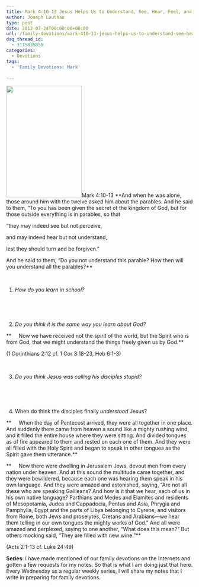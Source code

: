 ```yaml
---
title: Mark 4:10-13 Jesus Helps Us to Understand, See, Hear, Feel, and Know God
author: Joseph Louthan
type: post
date: 2012-07-24T00:00:00+00:00
url: /family-devotions/mark-410-13-jesus-helps-us-to-understand-see-hear-feel-and-know-god/
dsq_thread_id:
  - 3115835850
categories:
  - Devotions
tags:
  - 'Family Devotions: Mark'

---
```

[<img class="alignright size-medium wp-image-979" title="dis" alt="" src="https://i1.wp.com/theologic.us/wp-content/uploads/2012/10/dis.jpg?resize=204%2C300" width="204" height="300" srcset="https://i1.wp.com/theologic.us/wp-content/uploads/2012/10/dis.jpg?resize=204%2C300 204w, https://i1.wp.com/theologic.us/wp-content/uploads/2012/10/dis.jpg?w=220 220w" sizes="(max-width: 204px) 100vw, 204px" data-recalc-dims="1" />][1]Mark 4:10-13 **And when he was alone, those around him with the twelve asked him about the parables. And he said to them, “To you has been given the secret of the kingdom of God, but for those outside everything is in parables, so that
  
“they may indeed see but not perceive,
  
and may indeed hear but not understand,
  
lest they should turn and be forgiven.”
  
And he said to them, “Do you not understand this parable? How then will you understand all the parables?**

&nbsp;

1. _How do you learn in school?_

&nbsp;

&nbsp;

2. _Do you think it is the same way you learn about God?_

**     Now we have received not the spirit of the world, but the Spirit who is from God, that we might understand the things freely given us by God.**

(1 Corinthians 2:12 cf. 1 Cor 3:18-23, Heb 6:1-3)

&nbsp;

3. _Do you think Jesus was calling his disciples stupid?_

&nbsp;

&nbsp;

4. When do think the disciples finally _understood_ Jesus?

**     When the day of Pentecost arrived, they were all together in one place. And suddenly there came from heaven a sound like a mighty rushing wind, and it filled the entire house where they were sitting. And divided tongues as of fire appeared to them and rested on each one of them. And they were all filled with the Holy Spirit and began to speak in other tongues as the Spirit gave them utterance.**

**     Now there were dwelling in Jerusalem Jews, devout men from every nation under heaven. And at this sound the multitude came together, and they were bewildered, because each one was hearing them speak in his own language. And they were amazed and astonished, saying, “Are not all these who are speaking Galileans? And how is it that we hear, each of us in his own native language? Parthians and Medes and Elamites and residents of Mesopotamia, Judea and Cappadocia, Pontus and Asia, Phrygia and Pamphylia, Egypt and the parts of Libya belonging to Cyrene, and visitors from Rome, both Jews and proselytes, Cretans and Arabians—we hear them telling in our own tongues the mighty works of God.” And all were amazed and perplexed, saying to one another, “What does this mean?” But others mocking said, “They are filled with new wine.”**

(Acts 2:1-13 cf. Luke 24:49)

**Series**: I have made mentioned of our family devotions on the Internets and gotten a few requests for my notes. So that is what I am doing just that here. Every Wednesday as a regular weekly series, I will share my notes that I write in preparing for family devotions.

 [1]: https://i1.wp.com/theologic.us/wp-content/uploads/2012/10/dis.jpg